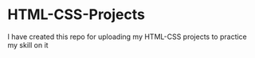 # HTML-CSS-Projects
I have created this repo for uploading my HTML-CSS projects to practice my skill on it
